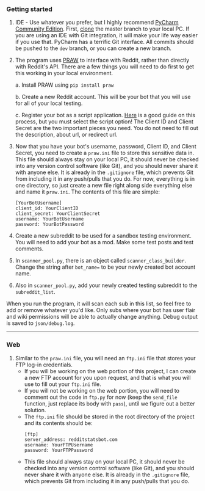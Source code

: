 ### Getting started

1. IDE - Use whatever you prefer, but I highly recommend [PyCharm Community Edition](https://download.jetbrains.com/python/pycharm-community-2023.2.4.exe). First, [clone](https://docs.github.com/en/repositories/creating-and-managing-repositories/cloning-a-repository) the master branch to your local PC. If you are using an IDE with Git integration, it will make your life way easier if you use that. PyCharm has a terrific Git interface. All commits should be pushed to the `dev` branch, or you can create a new branch. 

2. The program uses [PRAW](https://praw.readthedocs.io/en/stable/index.html) to interface with Reddit, rather than directly with Reddit's API. There are a few things you will need to do first to get this working in your local environment.
   
   a. Install PRAW using `pip install praw`
   
   b. Create a new Reddit account. This will be your bot that you will use for all of your local testing.

   c. Register your bot as a script application. [Here](https://www.honchosearch.com/blog/seo/how-to-use-praw-and-crawl-reddit-for-subreddit-post-data) is a good guide on this process, but you must select the script option! The Client ID and Client Secret are the two important pieces you need. You do not need to fill out the description, about url, or redirect url. 

3. Now that you have your bot's username, password, Client ID, and Client Secret, you need to create a `praw.ini` file to store this sensitive data in. This file should always stay on your local PC, it should never be checked into any version control software (like Git), and you should never share it with anyone else. It is already in the `.gitignore` file, which prevents Git from including it in any push/pulls that you do. For now, everything is in one directory, so just create a new file right along side everything else and name it `praw.ini`. The contents of this file are simple: 

   ```
   [YourBotUsername]
   client_id: YourClientID
   client_secret: YourClientSecret 
   username: YourBotUsername
   password: YourBotPassword
   ```
   

4. Create a new subreddit to be used for a sandbox testing environment. You will need to add your bot as a mod. Make some test posts and test comments.

5. In `scanner_pool.py`, there is an object called `scanner_class_builder`. Change the string after `bot_name=` to be your newly created bot account name.

6. Also in `scanner_pool.py`, add your newly created testing subreddit to the `subreddit_list`. 

When you run the program, it will scan each sub in this list, so feel free to add or remove whatever you'd like. Only subs where your bot has user flair and wiki permissions will be able to actually change anything. Debug output is saved to `json/debug.log`.

---

### Web

1. Similar to the `praw.ini` file, you will need an `ftp.ini` file that stores your FTP log-in credentials.
   * If you will be working on the web portion of this project, I can create a new FTP account for you upon request, and that is what you will use to fill out your `ftp.ini` file.
   * If you will not be working on the web portion, you will need to comment out the code in `ftp.py` for now (keep the `send_file` function, just replace its body with `pass`), until we figure out a better solution. 
   * The `ftp.ini` file should be stored in the root directory of the project and its contents should be: 
     ```
     [ftp]
     server_address: redditstatsbot.com
     username: YourFTPUsername
     password: YourFTPPassword
     ```
   * This file should always stay on your local PC, it should never be checked into any version control software (like Git), and you should never share it with anyone else. It is already in the `.gitignore` file, which prevents Git from including it in any push/pulls that you do.


